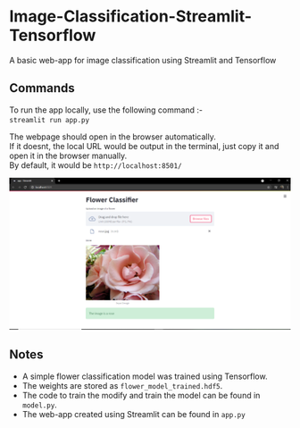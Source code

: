 # Image-Classification-Streamlit-Tensorflow
A basic web-app for image classification using Streamlit and Tensorflow

## Commands

To run the app locally, use the following command :-  
`streamlit run app.py`  

The webpage should open in the browser automatically.  
If it doesnt, the local URL would be output in the terminal, just copy it and open it in the browser manually.  
By default, it would be `http://localhost:8501/`


![output](misc/sample_output.png)

## Notes
* A simple flower classification model was trained using Tensorflow.  
* The weights are stored as `flower_model_trained.hdf5`.  
* The code to train the modify and train the model can be found in `model.py`.  
* The web-app created using Streamlit can be found in `app.py`


